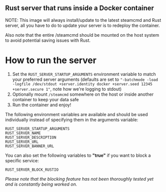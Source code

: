 ## Rust server that runs inside a Docker container

NOTE: This image will always install/update to the latest steamcmd and Rust server, all you have to do to update your server is to redeploy the container.

Also note that the entire /steamcmd should be mounted on the host system to avoid potential saving issues with Rust.

# How to run the server
1. Set the ```RUST_SERVER_STARTUP_ARGUMENTS``` environment variable to match your preferred server arguments (defaults are set to ```"-batchmode -load -logfile /dev/stdout +server.identity docker +server.seed 12345 +server.secure 1"```, note how we're logging to stdout)
2. Optionally mount ```/steamcmd``` somewhere on the host or inside another container to keep your data safe
3. Run the container and enjoy!

The following environment variables are available and should be used individually instead of specifying them in the arguments variable:
```
RUST_SERVER_STARTUP_ARGUMENTS
RUST_SERVER_NAME
RUST_SERVER_DESCRIPTION
RUST_SERVER_URL
RUST_SERVER_BANNER_URL
```

You can also set the following variables to **"true"** if you want to block a specific service:
```
RUST_SERVER_BLOCK_RUSTIO
```
*Please note that the blocking feature has not been thoroughly tested yet and is constantly being worked on.*
